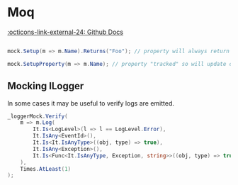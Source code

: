 # Moq
[:octicons-link-external-24: Github Docs](https://github.com/moq/moq4/wiki/Quickstart)

```c#

mock.Setup(m => m.Name).Returns("Foo"); // property will always return "Foo"

mock.SetupProperty(m => m.Name); // property "tracked" so will update on the mock when set.
```

## Mocking ILogger<T>
In some cases it may be useful to verify logs are emitted.

```c#
_loggerMock.Verify(
    m => m.Log(
        It.Is<LogLevel>(l => l == LogLevel.Error),
        It.IsAny<EventId>(),
        It.Is<It.IsAnyType>((obj, type) => true),
        It.IsAny<Exception>(),
        It.Is<Func<It.IsAnyType, Exception, string>>((obj, type) => true)
    ), 
    Times.AtLeast(1)
);
```